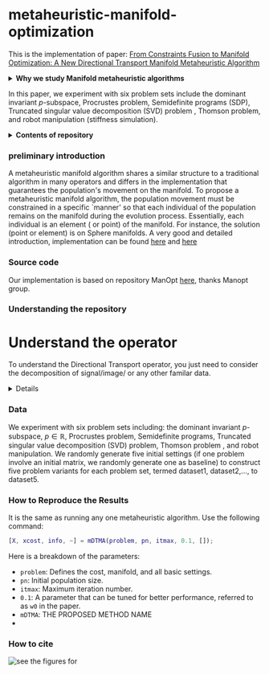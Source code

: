 # metaheuristic-manifold-optimization
 This is the implementation of paper: [From Constraints Fusion to Manifold Optimization: A New Directional Transport Manifold Metaheuristic Algorithm]()

<details>
  <summary><b>Why we study Manifold metaheuristic algorithms </b></summary>
Metaheuristic algorithms are suited for combinatorial optimization problems, given that, although they are not usually guaranteed to find the optimal global solution, they can often find a sufficiently good solution in a decent amount of time. 
Meta-heuristics can also be easily applied to many problems because they are not problem-specific and often incorporate some form of randomness to escape from local minima. The generalization and implementation of numerical optimization algorithms to the manifolds have been well studied and successfully applied to actual problems from science, engineering, and robotics.
</details>

In this paper, we experiment with six problem sets include the dominant invariant $p$-subspace, Procrustes problem, Semidefinite programs (SDP), Truncated singular value decomposition (SVD) problem , Thomson problem, and robot manipulation (stiffness simulation). 


<details>
 <summary><b>Contents of repository</b></summary>
- *preliminary introduction* To understand this paper, you should have a basic understanding the manifold. 
 
- *Source code*
 
 - *Understanding the repository* code review

 - *Directional Transport operator* (Understand the operator)
    
 - *Data*
 
- *How to reproduce the results*

- *How to cite*
- 
</details>

### preliminary introduction
A metaheuristic manifold algorithm shares a similar structure to a traditional algorithm in many operators and differs in the implementation that guarantees the population's movement on the manifold. To propose a metaheuristic manifold algorithm, the population movement must be constrained in a specific `manner' so that each individual of the population remains on the manifold during the evolution process. Essentially, each individual is an element ( or point) of the manifold. For instance, the solution (point or element) is on Sphere manifolds. 
A very good and detailed introduction, implementation can be found [here](https://github.com/NicolasBoumal/manopt) and [here](https://www.manopt.org/)
### Source code
Our implementation is based on repository ManOpt [here](https://github.com/NicolasBoumal/manopt), thanks Manopt group. 

### Understanding the repository

# Understand the operator
To understand the Directional Transport operator, you just need to consider the decomposition of signal/image/ or any other familar data. 
<details>
Most implementations closely follow traditional metaheuristic algorithms by converting operations to tangent spaces without utilizing operations that specifically take advantage of manifold structures, as opposed to traditional Euclidean spaces. We propose an operation tailored for manifold learning. The figure below shows that after the directional transport of motion v, the decomposed $v_2$ moves out of the manifold (surface) into the complementary space. The retraction operation then pulls $v_2$ back to the original point $x$, regardless of how far the point travels in this direction.
</details>

### Data

 We experiment with six problem sets including: the dominant invariant $p$-subspace, $p \in \mathbb{R}$, Procrustes problem, Semidefinite programs, Truncated singular value decomposition (SVD) problem, Thomson problem , and robot manipulation. We randomly generate five initial settings (if one problem involve an initial matrix, we randomly generate one as baseline) to construct five problem variants for each problem set, termed dataset1, dataset2,$\ldots$, to dataset5.
 
### How to Reproduce the Results

It is the same as running any one metaheuristic algorithm. Use the following command:

```matlab
[X, xcost, info, ~] = mDTMA(problem, pn, itmax, 0.1, []);
```

Here is a breakdown of the parameters:

- `problem`: Defines the cost, manifold, and all basic settings.
- `pn`: Initial population size.
- `itmax`: Maximum iteration number.
- `0.1`: A parameter that can be tuned for better performance, referred to as `w0` in the paper.
- `mDTMA`: THE PROPOSED METHOD NAME
- 
### How to cite


![see the figures for ](https://github.com/lingping-fuzzy/metaheuristic-manifold-optimization/figs/DTMA.png)


